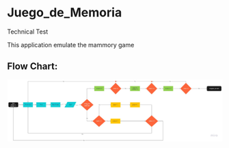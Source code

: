 # Juego_de_Memoria
Technical Test

This application emulate the mammory game 

## Flow Chart:
![FlowChart](https://github.com/Illeskz/Juego_de_Memoria/blob/main/Flowchart.jpg)
